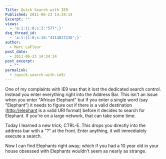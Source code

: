 ```yaml
---
Title: Quick Search with IE9
Published: 2011-06-23 14:34:14
Excerpt: ""
views:
  - 'a:1:{i:0;s:3:"577";}'
dsq_thread_id:
  - 'a:1:{i:0;s:10:"4114827236";}'
author:
  - Marc LaFleur
post_date:
  - 2011-06-23 14:34:14
post_excerpt:
  - ""
permalink:
  - /quick-search-with-ie9/
---
```

<p>One of my complaints with IE9 was that it lost the dedicated search control. Instead you enter everything right into the Address Bar. This isn't an issue when you enter "African Elephant" but if you enter a single word (say "Elephant") it needs to figure out if there is a valid destination (<a href="http://elephant">http://elephant</a> is a valid URI format) before it decides to search for Elephant. If you're on a large network, that can take some time.</p> <p>Today I learned a new trick; CTRL-E. This drops you directly into the address bar with a "?" at the front. Enter anything, it will immediately execute a search. </p> <p>Now I can find Elephants right away; which if you had a 10 year old in your house obsessed with Elephants wouldn't seem as nearly as strange. </p>